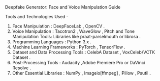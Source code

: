 
Deepfake Generator: Face and Voice Manipulation Guide

 Tools and Technologies Used - 
1) Face Manipulation : DeepFaceLab , OpenCV . 
2) Voice Manipulation : Tacotron2 , WaveGlow , Pitch and Tone Manipulation Tools: Libraries like praat-parselmouth or librosa .
3) Programming Languages : Python 3.x . 
4) Machine Learning Frameworks : PyTorch , TensorFlow . 
5) Dataset and Data Processing Tools : CelebA Dataset , VoxCeleb/VCTK Dataset .
6) Post-Processing Tools : Audacity ,Adobe Premiere Pro or DaVinci Resolve . 
7)  Other Essential Libraries : NumPy , Imageio[ffmpeg] , Pillow , Psutil .
